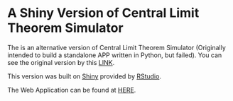 # A Shiny Version of Central Limit Theorem Simulator

The is an alternative version of Central Limit Theorem Simulator (Originally intended to build a standalone APP written in Python, but failed). You can see the original version by this [LINK](https://github.com/withworksc/PS2012_CLTSim_Py).

This version was built on [Shiny](https://shiny.rstudio.com) provided by [RStudio](https://www.rstudio.com).

The Web Application can be found at [HERE](https://withworksc.shinyapps.io/CLTSim/).
